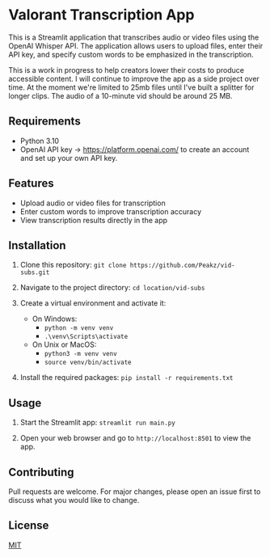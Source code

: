 # Valorant Transcription App

This is a Streamlit application that transcribes audio or video files using the OpenAI Whisper API. The application allows users to upload files, enter their API key, and specify custom words to be emphasized in the transcription.

This is a work in progress to help creators lower their costs to produce accessible content. I will continue to improve the app as a side project over time. At the moment we're limited to 25mb files until I've built a splitter for longer clips. The audio of a 10-minute vid should be around 25 MB.

## Requirements

- Python 3.10
- OpenAI API key -> https://platform.openai.com/ to create an account and set up your own API key.

## Features

- Upload audio or video files for transcription
- Enter custom words to improve transcription accuracy
- View transcription results directly in the app

## Installation

1. Clone this repository: ```git clone https://github.com/Peakz/vid-subs.git```

2. Navigate to the project directory: ```cd location/vid-subs```

3. Create a virtual environment and activate it:
   - On Windows:
     - ```python -m venv venv```
     - ```.\venv\Scripts\activate```
   - On Unix or MacOS:
     - ```python3 -m venv venv```
     - ```source venv/bin/activate```

4. Install the required packages: ```pip install -r requirements.txt```

## Usage

1. Start the Streamlit app: ```streamlit run main.py```

2. Open your web browser and go to `http://localhost:8501` to view the app.

## Contributing

Pull requests are welcome. For major changes, please open an issue first to discuss what you would like to change.

## License

[MIT](https://choosealicense.com/licenses/mit/)
